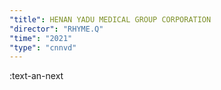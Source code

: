 ```yaml
---
"title": HENAN YADU MEDICAL GROUP CORPORATION
"director": "RHYME.Q"
"time": "2021"
"type": "cnnvd"
---
```


:text-an-next